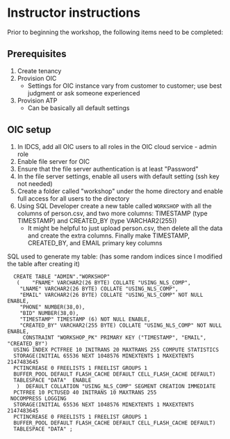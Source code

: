 # Instructor instructions

Prior to beginning the workshop, the following items need to be completed:

## Prerequisites

1. Create tenancy
2. Provision OIC
   - Settings for OIC instance vary from customer to customer; use best judgment or ask someone experienced
3. Provision ATP
   - Can be basically all default settings

## OIC setup

1. In IDCS, add all OIC users to all roles in the OIC cloud service - admin role
2. Enable file server for OIC
3. Ensure that the file server authentication is at least "Password"
4. In the file server settings, enable all users with default setting (ssh key not needed)
5. Create a folder called "workshop" under the home directory and enable full access for all users to the directory
6. Using SQL Developer create a new table called `WORKSHOP` with all the columns of person.csv, and two more columns: TIMESTAMP (type TIMESTAMP) and CREATED_BY (type VARCHAR2(255))
   - It might be helpful to just upload person.csv, then delete all the data and create the extra columns. Finally make TIMESTAMP, CREATED_BY, and EMAIL primary key columns

SQL used to generate my table: (has some random indices since I modified the table after creating it)
```
  CREATE TABLE "ADMIN"."WORKSHOP" 
   (	"FNAME" VARCHAR2(26 BYTE) COLLATE "USING_NLS_COMP", 
	"LNAME" VARCHAR2(26 BYTE) COLLATE "USING_NLS_COMP", 
	"EMAIL" VARCHAR2(26 BYTE) COLLATE "USING_NLS_COMP" NOT NULL ENABLE, 
	"PHONE" NUMBER(38,0), 
	"BID" NUMBER(38,0), 
	"TIMESTAMP" TIMESTAMP (6) NOT NULL ENABLE, 
	"CREATED_BY" VARCHAR2(255 BYTE) COLLATE "USING_NLS_COMP" NOT NULL ENABLE, 
	 CONSTRAINT "WORKSHOP_PK" PRIMARY KEY ("TIMESTAMP", "EMAIL", "CREATED_BY")
  USING INDEX PCTFREE 10 INITRANS 20 MAXTRANS 255 COMPUTE STATISTICS 
  STORAGE(INITIAL 65536 NEXT 1048576 MINEXTENTS 1 MAXEXTENTS 2147483645
  PCTINCREASE 0 FREELISTS 1 FREELIST GROUPS 1
  BUFFER_POOL DEFAULT FLASH_CACHE DEFAULT CELL_FLASH_CACHE DEFAULT)
  TABLESPACE "DATA"  ENABLE
   )  DEFAULT COLLATION "USING_NLS_COMP" SEGMENT CREATION IMMEDIATE 
  PCTFREE 10 PCTUSED 40 INITRANS 10 MAXTRANS 255 
 NOCOMPRESS LOGGING
  STORAGE(INITIAL 65536 NEXT 1048576 MINEXTENTS 1 MAXEXTENTS 2147483645
  PCTINCREASE 0 FREELISTS 1 FREELIST GROUPS 1
  BUFFER_POOL DEFAULT FLASH_CACHE DEFAULT CELL_FLASH_CACHE DEFAULT)
  TABLESPACE "DATA" ;
```
